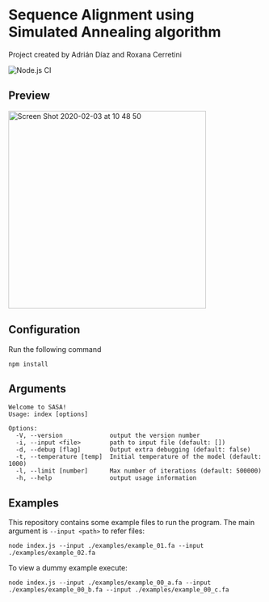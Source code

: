 # Sequence Alignment using Simulated Annealing algorithm
Project created by Adrián Díaz and Roxana Cerretini

![Node.js CI](https://github.com/agdiaz/sasa/workflows/Node.js%20CI/badge.svg?branch=master)

## Preview
<img width="391" alt="Screen Shot 2020-02-03 at 10 48 50" src="https://user-images.githubusercontent.com/1646576/73658399-035f9300-4673-11ea-8625-46767659335b.png">

## Configuration
Run the following command

`npm install`

## Arguments
```
Welcome to SASA!
Usage: index [options]

Options:
  -V, --version             output the version number
  -i, --input <file>        path to input file (default: [])
  -d, --debug [flag]        Output extra debugging (default: false)
  -t, --temperature [temp]  Initial temperature of the model (default: 1000)
  -l, --limit [number]      Max number of iterations (default: 500000)
  -h, --help                output usage information
```

## Examples
This repository contains some example files to run the program. The main argument is `--input <path>` to refer files:

`node index.js --input ./examples/example_01.fa --input ./examples/example_02.fa`

To view a dummy example execute:

```
node index.js --input ./examples/example_00_a.fa --input ./examples/example_00_b.fa --input ./examples/example_00_c.fa
```
